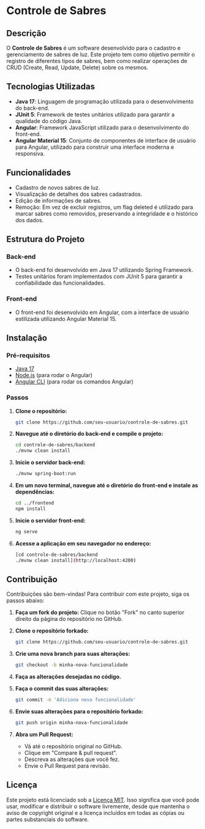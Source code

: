 # Controle de Sabres

## Descrição

O **Controle de Sabres** é um software desenvolvido para o cadastro e gerenciamento de sabres de luz. Este projeto tem como objetivo permitir o registro de diferentes tipos de sabres, bem como realizar operações de CRUD (Create, Read, Update, Delete) sobre os mesmos.

## Tecnologias Utilizadas

- **Java 17**: Linguagem de programação utilizada para o desenvolvimento do back-end.
- **JUnit 5**: Framework de testes unitários utilizado para garantir a qualidade do código Java.
- **Angular**: Framework JavaScript utilizado para o desenvolvimento do front-end.
- **Angular Material 15**: Conjunto de componentes de interface de usuário para Angular, utilizado para construir uma interface moderna e responsiva.

## Funcionalidades

- Cadastro de novos sabres de luz.
- Visualização de detalhes dos sabres cadastrados.
- Edição de informações de sabres.
- Remoção: Em vez de excluir registros, um flag deleted é utilizado para marcar sabres como removidos, preservando a integridade e o histórico dos dados.

## Estrutura do Projeto

### Back-end

- O back-end foi desenvolvido em Java 17 utilizando Spring Framework.
- Testes unitários foram implementados com JUnit 5 para garantir a confiabilidade das funcionalidades.

### Front-end

- O front-end foi desenvolvido em Angular, com a interface de usuário estilizada utilizando Angular Material 15.

## Instalação

### Pré-requisitos

- [Java 17](https://www.oracle.com/java/technologies/javase-jdk17-downloads.html)
- [Node.js](https://nodejs.org/en/) (para rodar o Angular)
- [Angular CLI](https://angular.io/cli) (para rodar os comandos Angular)

### Passos

1. **Clone o repositório:**
   ```bash
   git clone https://github.com/seu-usuario/controle-de-sabres.git

2. **Navegue até o diretório do back-end e compile o projeto:**
   ```bash
   cd controle-de-sabres/backend
   ./mvnw clean install

3. **Inicie o servidor back-end:**
   ```bash
   ./mvnw spring-boot:run

4. **Em um novo terminal, navegue até o diretório do front-end e instale as dependências:**
   ```bash
   cd ../frontend
   npm install

5. **Inicie o servidor front-end:**
   ```bash
   ng serve

6. **Acesse a aplicação em seu navegador no endereço:**
   ```bash
   [cd controle-de-sabres/backend
   ./mvnw clean install](http://localhost:4200)


## Contribuição

Contribuições são bem-vindas! Para contribuir com este projeto, siga os passos abaixo:

1. **Faça um fork do projeto:**
   Clique no botão "Fork" no canto superior direito da página do repositório no GitHub.

2. **Clone o repositório forkado:**
   ```bash
   git clone https://github.com/seu-usuario/controle-de-sabres.git

3. **Crie uma nova branch para suas alterações:**
   ```bash
   git checkout -b minha-nova-funcionalidade

4. **Faça as alterações desejadas no código.**

5. **Faça o commit das suas alterações:**
   ```bash
   git commit -m 'Adiciona nova funcionalidade'

6. **Envie suas alterações para o repositório forkado:**
   ```bash
   git push origin minha-nova-funcionalidade

7. **Abra um Pull Request:**
   - Vá até o repositório original no GitHub.
   - Clique em "Compare & pull request".
   - Descreva as alterações que você fez.
   - Envie o Pull Request para revisão.

## Licença

Este projeto está licenciado sob a [Licença MIT](LICENSE). Isso significa que você pode usar, modificar e distribuir o software livremente, desde que mantenha o aviso de copyright original e a licença incluídos em todas as cópias ou partes substanciais do software.
